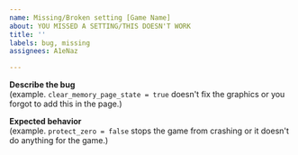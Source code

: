 ```yaml
---
name: Missing/Broken setting [Game Name]
about: YOU MISSED A SETTING/THIS DOESN'T WORK
title: ''
labels: bug, missing
assignees: A1eNaz

---
```


**Describe the bug**<br>
(example. `clear_memory_page_state = true` doesn't fix the graphics or you forgot to add this in the page.)

**Expected behavior**<br>
(example. `protect_zero = false` stops the game from crashing or it doesn't do anything for the game.)
